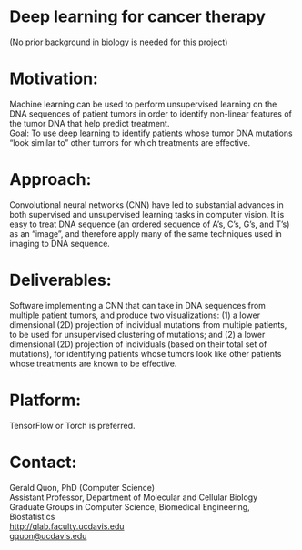 # Deep learning for cancer therapy

(No prior background in biology is needed for this project)  
# Motivation:
Machine learning can be used to perform unsupervised learning on the DNA sequences of patient tumors in order to  identify non-linear features of the tumor DNA that help predict treatment.  
Goal: To use deep learning to identify patients whose tumor DNA mutations “look similar to” other tumors for which treatments are effective.  
# Approach:
Convolutional neural networks (CNN) have led to substantial advances in both supervised and unsupervised learning tasks in computer vision. It is easy to treat DNA sequence (an ordered sequence of A’s, C’s, G’s, and T’s) as an “image”, and therefore apply many of the same techniques used in imaging to DNA sequence.  
# Deliverables:
Software implementing a CNN that can take in DNA sequences from multiple patient tumors, and produce two visualizations: (1) a lower dimensional (2D) projection of individual mutations from multiple patients, to be used for unsupervised clustering of mutations; and (2) a lower dimensional (2D) projection of individuals (based on their total set of mutations), for identifying patients whose tumors look like other patients whose treatments are known to be effective.  
# Platform: 
TensorFlow or Torch is preferred.  
  
# Contact:  
Gerald Quon, PhD (Computer Science)  
Assistant Professor, Department of Molecular and Cellular Biology  
Graduate Groups in Computer Science, Biomedical Engineering, Biostatistics   
http://qlab.faculty.ucdavis.edu  
gquon@ucdavis.edu  
